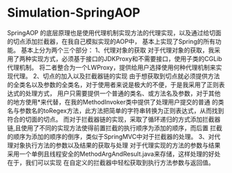 # Simulation-SpringAOP
SpringAOP 的底层原理也是使用代理机制实现方法的代理实现，以及通过给切面的切点添加拦截器，在我自己模拟实现的AOP中，
基本上实现了Spring的所有功能。
    基本上分为两个三个部分：
    1、代理对象的获取
        对于代理对象的获取，我采用了两种实现方式，必须基于接口的JDKProxy和不需要接口，使用子类的CGLib代理机制。
    将二者整合为一个LWProxy，提供给用户选择使用何种代理机制来实现代理。
    2、切点的加入以及拦截器链的实现
        由于想获取到切点就必须提供方法的全类名以及参数的全类名，对于使用者来说是极大的不便，于是我采用了正则表达式的处理方式，
    用户只需要提供一个普通的类名、或方法名及参数，对于其他的地方使用*来代替，在我的MethodInvoker类中提供了处理用户提交的普通
    的类名与参数名的toRegex方法，此方法把简单的字符串转换为正则表达式，从而找到符合的切面的切点。
        而对于拦截器链的实现，采取了循环递归的方式添加拦截器链,且使用了不同的实现方法使得前置拦截的执行顺序为添加的顺序，而后置
    拦截的顺序为添加的顺序的倒序，类似于SpringMVC中对于拦截器的处理。
    3、对代理对象执行方法的参数以及结果的获取与处理
        对于代理实现的方法的参数与结果采用一个单例且线程安全的MethodArgAndResult.java来存储，这样处理的好处在于，我们可以实现
    在自定义的拦截器中轻松获取到执行方法参数与返回值。
